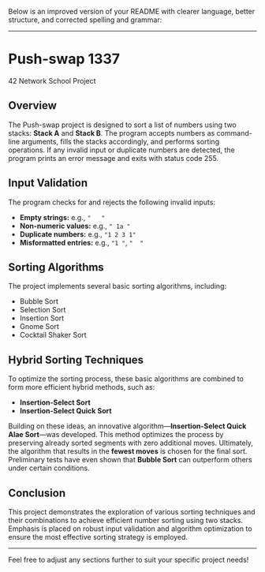 Below is an improved version of your README with clearer language, better structure, and corrected spelling and grammar:

---

# Push-swap 1337  
42 Network School Project

## Overview  
The Push-swap project is designed to sort a list of numbers using two stacks: **Stack A** and **Stack B**. The program accepts numbers as command-line arguments, fills the stacks accordingly, and performs sorting operations. If any invalid input or duplicate numbers are detected, the program prints an error message and exits with status code 255.

## Input Validation  
The program checks for and rejects the following invalid inputs:
- **Empty strings:** e.g., `"   "`
- **Non-numeric values:** e.g., `" 1a "`
- **Duplicate numbers:** e.g., `"1 2 3 1"`
- **Misformatted entries:** e.g., `"1 "`, `"  "`

## Sorting Algorithms  
The project implements several basic sorting algorithms, including:  
- Bubble Sort  
- Selection Sort  
- Insertion Sort  
- Gnome Sort  
- Cocktail Shaker Sort  

## Hybrid Sorting Techniques  
To optimize the sorting process, these basic algorithms are combined to form more efficient hybrid methods, such as:  
- **Insertion-Select Sort**  
- **Insertion-Select Quick Sort**  

Building on these ideas, an innovative algorithm—**Insertion-Select Quick Alae Sort**—was developed. This method optimizes the process by preserving already sorted segments with zero additional moves. 
Ultimately, the algorithm that results in the **fewest moves** is chosen for the final sort. 
Preliminary tests have even shown that **Bubble Sort** can outperform others under certain conditions.

## Conclusion  
This project demonstrates the exploration of various sorting techniques and their combinations to achieve efficient number sorting using two stacks. Emphasis is placed on robust input validation and algorithm optimization to ensure the most effective sorting strategy is employed.

---

Feel free to adjust any sections further to suit your specific project needs!
